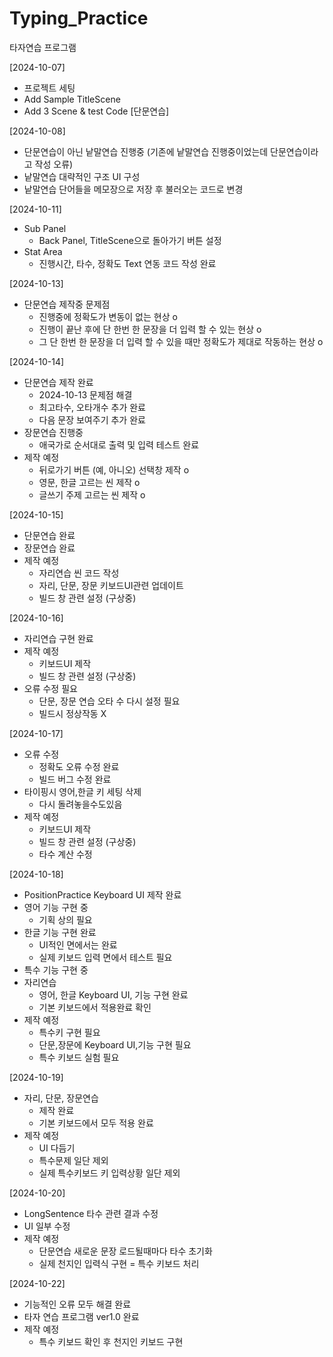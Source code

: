 # Typing_Practice
타자연습 프로그램

[2024-10-07]
- 프로젝트 세팅
- Add Sample TitleScene
- Add 3 Scene & test Code [단문연습]

[2024-10-08]
- 단문연습이 아닌 낱말연습 진행중 (기존에 낱말연습 진행중이었는데 단문연습이라고 작성 오류)
- 낱말연습 대략적인 구조 UI 구성
- 낱말연습 단어들을 메모장으로 저장 후 불러오는 코드로 변경

[2024-10-11]
- Sub Panel
  - Back Panel, TitleScene으로 돌아가기 버튼 설정
- Stat Area
  - 진행시간, 타수, 정확도 Text 연동 코드 작성 완료

[2024-10-13]
- 단문연습 제작중 문제점
  - 진행중에 정확도가 변동이 없는 현상 o
  - 진행이 끝난 후에 단 한번 한 문장을 더 입력 할 수 있는 현상 o
  - 그 단 한번 한 문장을 더 입력 할 수 있을 때만 정확도가 제대로 작동하는 현상 o
 
[2024-10-14]
- 단문연습 제작 완료
  - 2024-10-13 문제점 해결
  - 최고타수, 오타개수 추가 완료
  - 다음 문장 보여주기 추가 완료
- 장문연습 진행중
  - 애국가로 순서대로 출력 및 입력 테스트 완료
- 제작 예정
  - 뒤로가기 버튼 (예, 아니오) 선택창 제작 o
  - 영문, 한글 고르는 씬 제작 o
  - 글쓰기 주제 고르는 씬 제작 o

[2024-10-15]
- 단문연습 완료
- 장문연습 완료
- 제작 예정
  - 자리연습 씬 코드 작성
  - 자리, 단문, 장문 키보드UI관련 업데이트
  - 빌드 창 관련 설정 (구상중)

[2024-10-16]
- 자리연습 구현 완료
- 제작 예정
  - 키보드UI 제작
  - 빌드 창 관련 설정 (구상중)
- 오류 수정 필요
  - 단문, 장문 연습 오타 수 다시 설정 필요
  - 빌드시 정상작동 X

[2024-10-17]
- 오류 수정
  - 정확도 오류 수정 완료
  - 빌드 버그 수정 완료
- 타이핑시 영어,한글 키 세팅 삭제
  - 다시 돌려놓을수도있음
- 제작 예정
  - 키보드UI 제작
  - 빌드 창 관련 설정 (구상중)
  - 타수 계산 수정

[2024-10-18]
- PositionPractice Keyboard UI 제작 완료
- 영어 기능 구현 중
  - 기획 상의 필요
- 한글 기능 구현 완료
  - UI적인 면에서는 완료
  - 실제 키보드 입력 면에서 테스트 필요
- 특수 기능 구현 중
- 자리연습
  - 영어, 한글 Keyboard UI, 기능 구현 완료
  - 기본 키보드에서 적용완료 확인
- 제작 예정
  - 특수키 구현 필요
  - 단문,장문에 Keyboard UI,기능 구현 필요
  - 특수 키보드 실험 필요

[2024-10-19]
- 자리, 단문, 장문연습
  - 제작 완료
  - 기본 키보드에서 모두 적용 완료
- 제작 예정
  - UI 다듬기
  - 특수문제 일단 제외
  - 실제 특수키보드 키 입력상황 일단 제외

[2024-10-20]
- LongSentence 타수 관련 결과 수정
- UI 일부 수정
- 제작 예정
  - 단문연습 새로운 문장 로드될때마다 타수 초기화
  - 실제 천지인 입력식 구현 = 특수 키보드 처리

[2024-10-22]
- 기능적인 오류 모두 해결 완료
- 타자 연습 프로그램 ver1.0 완료
- 제작 예정
  - 특수 키보드 확인 후 천지인 키보드 구현
